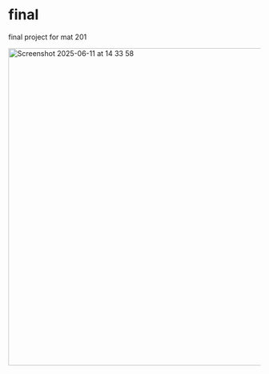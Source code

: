 # final
final project for mat 201 


<img width="634" alt="Screenshot 2025-06-11 at 14 33 58" src="https://github.com/user-attachments/assets/d693235f-f99d-4d77-b73c-ec1cb846dbcc" />


